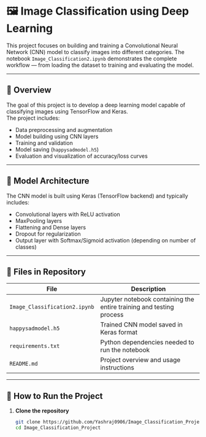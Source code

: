 # 🖼️ Image Classification using Deep Learning

This project focuses on building and training a Convolutional Neural Network (CNN) model to classify images into different categories. The notebook `Image_Classification2.ipynb` demonstrates the complete workflow — from loading the dataset to training and evaluating the model.

---

## 📘 Overview

The goal of this project is to develop a deep learning model capable of classifying images using TensorFlow and Keras.  
The project includes:
- Data preprocessing and augmentation  
- Model building using CNN layers  
- Training and validation  
- Model saving (`happysadmodel.h5`)  
- Evaluation and visualization of accuracy/loss curves

---

## 🧠 Model Architecture

The CNN model is built using Keras (TensorFlow backend) and typically includes:
- Convolutional layers with ReLU activation  
- MaxPooling layers  
- Flattening and Dense layers  
- Dropout for regularization  
- Output layer with Softmax/Sigmoid activation (depending on number of classes)

---

## 📂 Files in Repository
| File | Description |
|------|--------------|
| `Image_Classification2.ipynb` | Jupyter notebook containing the entire training and testing process |
| `happysadmodel.h5` | Trained CNN model saved in Keras format |
| `requirements.txt` | Python dependencies needed to run the notebook |
| `README.md` | Project overview and usage instructions |

---

## 🚀 How to Run the Project

1. **Clone the repository**
   ```bash
   git clone https://github.com/Yashraj0906/Image_Classification_Project.git
   cd Image_Classification_Project
